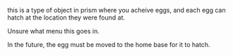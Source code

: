 this is a type of object in prism where you acheive eggs, and each egg can hatch at the location they were found at.

Unsure what menu this goes in.

In the future, the egg must be moved to the home base for it to hatch.